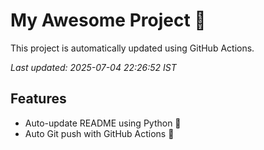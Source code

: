 # My Awesome Project 🚀

This project is automatically updated using GitHub Actions.

_Last updated: 2025-07-04 22:26:52 IST_

## Features
- Auto-update README using Python 🐍
- Auto Git push with GitHub Actions 🤖
